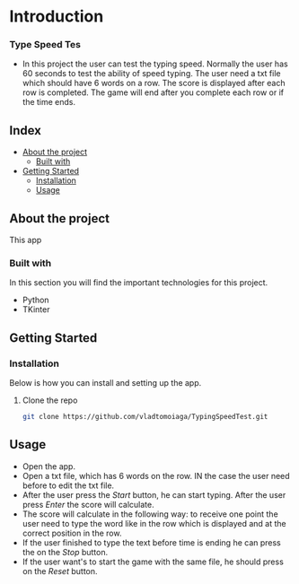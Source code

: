 # Introduction
### Type Speed Tes

- In this project the user can test the typing speed. Normally the user has 60 seconds to test the ability of speed typing. The user need a txt file which should have 6 words on a row. The score is displayed after each row is completed. The game will end after you complete each row or if the time ends.


## Index

- [About the project](#about-the-project)
  - [Built with](#built-with)
- [Getting Started](#getting-started)
  - [Installation](#installation)
  - [Usage](#usage)


<!-- ABOUT THE PROJECT -->
## About the project

This app 



### Built with

In this section you will find the important technologies for this project.

* Python
* TKinter




<!-- GETTING STARTED -->
## Getting Started

### Installation

Below is how you can install and setting up the app.


1. Clone the repo
   ```sh
   git clone https://github.com/vladtomoiaga/TypingSpeedTest.git
   ```




<!-- USAGE EXAMPLES -->
## Usage

* Open the app.
* Open a txt file, which has 6 words on the row. IN the case the user need before to edit the txt file.
* After the user press the _Start_ button, he can start typing. After the user press _Enter_ the score will calculate.
* The score will calculate in the following way: to receive one point the user need to type the word like in the row which is displayed and at the correct position in the row.
* If the user finished to type the text before time is ending he can press the on the _Stop_ button.
* If the user want's to start the game with the same file, he should press on the _Reset_ button.
